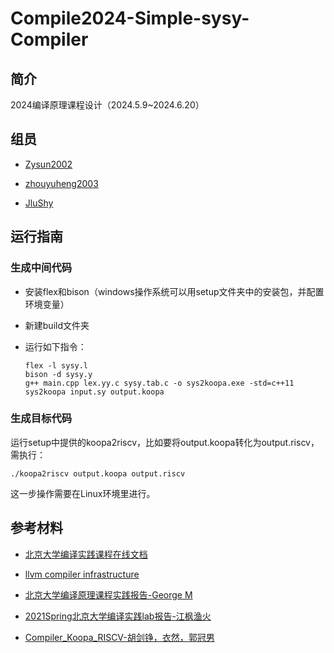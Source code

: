 # Compile2024-Simple-sysy-Compiler

## 简介

2024编译原理课程设计（2024.5.9~2024.6.20）

## 组员

- [Zysun2002](https://github.com/Zysun2002)

- [zhouyuheng2003](https://github.com/zhouyuheng2003)

- [JluShy](https://github.com/JluShy)

## 运行指南

### 生成中间代码

- 安装flex和bison（windows操作系统可以用setup文件夹中的安装包，并配置环境变量）

- 新建build文件夹

- 运行如下指令：

  ```
  flex -l sysy.l
  bison -d sysy.y
  g++ main.cpp lex.yy.c sysy.tab.c -o sys2koopa.exe -std=c++11
  sys2koopa input.sy output.koopa
  ```


### 生成目标代码

运行setup中提供的koopa2riscv，比如要将output.koopa转化为output.riscv，需执行：

```
./koopa2riscv output.koopa output.riscv
```

这一步操作需要在Linux环境里进行。

## 参考材料

- [北京大学编译实践课程在线文档](https://pku-minic.github.io/online-doc/#/)

- [llvm compiler infrastructure](https://llvm.org/docs/)
- [北京大学编译原理课程实践报告-George M](https://zhuanlan.zhihu.com/p/640953686)
- [2021Spring北京大学编译实践lab报告-江枫渔火](https://zhuanlan.zhihu.com/p/584830038)
- [Compiler_Koopa_RISCV-胡剑铮，衣然，郭冠男](https://github.com/HocRiser01/Compiler_Koopa_RISCV)
